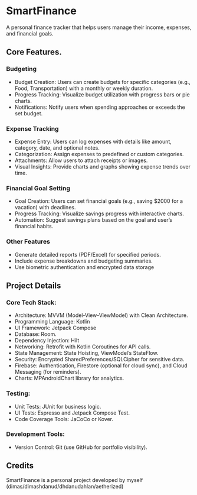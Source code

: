 # SmartFinance

A personal finance tracker that helps users manage their income, expenses, and financial goals.

## Core Features.
### Budgeting
- Budget Creation: Users can create budgets for specific categories (e.g., Food, Transportation) with a monthly or weekly duration.
- Progress Tracking: Visualize budget utilization with progress bars or pie charts.
- Notifications: Notify users when spending approaches or exceeds the set budget.
### Expense Tracking
- Expense Entry: Users can log expenses with details like amount, category, date, and optional notes.
- Categorization: Assign expenses to predefined or custom categories.
- Attachments: Allow users to attach receipts or images.
- Visual Insights: Provide charts and graphs showing expense trends over time.
### Financial Goal Setting
- Goal Creation: Users can set financial goals (e.g., saving $2000 for a vacation) with deadlines.
- Progress Tracking: Visualize savings progress with interactive charts.
- Automation: Suggest savings plans based on the goal and user’s financial habits.
### Other Features
- Generate detailed reports (PDF/Excel) for specified periods.
- Include expense breakdowns and budgeting summaries.
- Use biometric authentication and encrypted data storage

## Project Details
### Core Tech Stack:
- Architecture: MVVM (Model-View-ViewModel) with Clean Architecture.
- Programming Language: Kotlin
- UI Framework: Jetpack Compose
- Database: Room.
- Dependency Injection: Hilt
- Networking: Retrofit with Kotlin Coroutines for API calls.
- State Management: State Hoisting, ViewModel’s StateFlow.
- Security: Encrypted SharedPreferences/SQLCipher for sensitive data.
- Firebase: Authentication, Firestore (optional for cloud sync), and Cloud Messaging (for reminders).
- Charts: MPAndroidChart library for analytics.
### Testing:
- Unit Tests: JUnit for business logic.
- UI Tests: Espresso and Jetpack Compose Test.
- Code Coverage Tools: JaCoCo or Kover.
### Development Tools:
- Version Control: Git (use GitHub for portfolio visibility).

[//]: # (- CI/CD: GitHub Actions, CircleCI, or Bitrise for automated builds and testing. )

[//]: # (- Performance Tools: Android Profiler, LeakCanary for memory leaks. )

[//]: # (- Analytics: Firebase Analytics or Mixpanel for user behavior tracking.)


## Credits
SmartFinance is a personal project developed by myself (dimas/dimashdanud/dhdanudahlan/aetherized)
